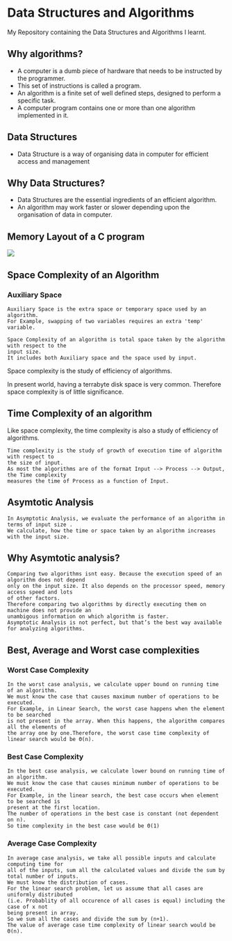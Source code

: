 # Data Structures and Algorithms
My Repository containing the Data Structures and Algorithms I learnt.

## Why algorithms?

- A computer is a dumb piece of hardware that needs to be instructed by the programmer.
- This set of instructions is called a program.
- An algorithm is a finite set of well defined steps, designed to perform a specific task.
- A computer program contains one or more than one algorithm implemented in it.

## Data Structures

- Data Structure is a way of organising data in computer for efficient access and management

## Why Data Structures?
- Data Structures are the essential ingredients of an efficient algorithm.
- An algorithm may work faster or slower depending upon the organisation of data in computer.

## Memory Layout of a C program
<img src="https://open4tech.com/wp-content/uploads/2017/04/Memory_Layout.jpg">

## Space Complexity of an Algorithm
### Auxiliary Space
```
Auxiliary Space is the extra space or temporary space used by an algorithm.
For Example, swapping of two variables requires an extra 'temp' variable.
```
```
Space Complexity of an algorithm is total space taken by the algorithm with respect to the
input size. 
It includes both Auxiliary space and the space used by input. 
```
Space complexity is the study of efficiency of algorithms.

In present world, having a terrabyte disk space is very common. Therefore space complexity is
of little significance.


## Time Complexity of an algorithm
Like space complexity, the time complexity is also a study of efficiency of algorithms.
```
Time complexity is the study of growth of execution time of algorithm with respect to
the size of input.
As most the algorithms are of the format Input --> Process --> Output, the Time complexity
measures the time of Process as a function of Input.
```

## Asymtotic Analysis
```
In Asymptotic Analysis, we evaluate the performance of an algorithm in terms of input size .
We calculate, how the time or space taken by an algorithm increases with the input size.
```

## Why Asymtotic analysis?
```
Comparing two algorithms isnt easy. Because the execution speed of an algorithm does not depend
only on the input size. It also depends on the processor speed, memory access speed and lots
of other factors.
Therefore comparing two algorithms by directly executing them on machine does not provide an
unambigous information on which algorithm is faster.
Asymptotic Analysis is not perfect, but that’s the best way available for analyzing algorithms.
```

## Best, Average and Worst case complexities
### Worst Case Complexity
```
In the worst case analysis, we calculate upper bound on running time of an algorithm. 
We must know the case that causes maximum number of operations to be executed.
For Example, in Linear Search, the worst case happens when the element to be searched 
is not present in the array. When this happens, the algorithm compares all the elements of
the array one by one.Therefore, the worst case time complexity of linear search would be Θ(n).
```
### Best Case Complexity
```
In the best case analysis, we calculate lower bound on running time of an algorithm. 
We must know the case that causes minimum number of operations to be executed. 
For Example, in the linear search, the best case occurs when element to be searched is 
present at the first location. 
The number of operations in the best case is constant (not dependent on n).
So time complexity in the best case would be Θ(1) 
```
### Average Case Complexity
```
In average case analysis, we take all possible inputs and calculate computing time for
all of the inputs, sum all the calculated values and divide the sum by total number of inputs.
We must know the distribution of cases. 
For the linear search problem, let us assume that all cases are uniformly distributed
(i.e. Probablity of all occurence of all cases is equal) including the case of x not 
being present in array. 
So we sum all the cases and divide the sum by (n+1). 
The value of average case time complexity of linear search would be Θ(n).
```